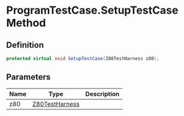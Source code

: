 # ProgramTestCase.SetupTestCase Method
## Definition

```c#
protected virtual void SetupTestCase(Z80TestHarness z80);
```

## Parameters

| Name | Type | Description |
| ---- | ---- | ----------- |
| z80 | [Z80TestHarness](MrKWatkins.EmulatorTestSuites.Z80.Z80TestHarness.md) |  |

